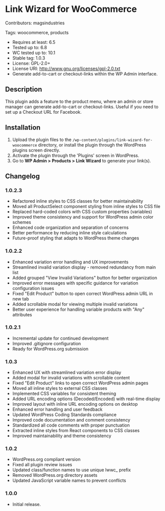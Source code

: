 # Link Wizard for WooCommerce
Contributors: magsindustries

Tags: woocommerce, products


- Requires at least: 6.5
- Tested up to: 6.8
- WC tested up to: 10.1
- Stable tag: 1.0.3
- License: GPL-2.0+
- License URI: http://www.gnu.org/licenses/gpl-2.0.txt
- Generate add-to-cart or checkout-links within the WP Admin interface.

## Description
This plugin adds a feature to the product menu, where an admin or store manager can generate add-to-cart or checkout-links. 
Useful if you need to set up a Checkout URL for Facebook.


## Installation 
1. Upload the plugin files to the `/wp-content/plugins/link-wizard-for-woocommerce` directory, or install the plugin through the WordPress plugins screen directly.
2. Activate the plugin through the 'Plugins' screen in WordPress.
3. Go to **WP Admin > Products > Link Wizard** to generate your link(s).

## Changelog 

### 1.0.2.3
- Refactored inline styles to CSS classes for better maintainability
- Moved all ProductSelect component styling from inline styles to CSS file
- Replaced hard-coded colors with CSS custom properties (variables)
- Improved theme consistency and support for WordPress admin color schemes
- Enhanced code organization and separation of concerns
- Better performance by reducing inline style calculations
- Future-proof styling that adapts to WordPress theme changes

### 1.0.2.2
- Enhanced variation error handling and UX improvements
- Streamlined invalid variation display - removed redundancy from main list
- Added grouped "View Invalid Variations" button for better organization
- Improved error messages with specific guidance for variation configuration issues
- Fixed "Edit Product" button to open correct WordPress admin URL in new tab
- Added scrollable modal for viewing multiple invalid variations
- Better user experience for handling variable products with "Any" attributes

### 1.0.2.1
- Incremental update for continued development
- Improved .gitignore configuration
- Ready for WordPress.org submission

### 1.0.3
- Enhanced UX with streamlined variation error display
- Added modal for invalid variations with scrollable content
- Fixed "Edit Product" links to open correct WordPress admin pages
- Moved all inline styles to external CSS classes
- Implemented CSS variables for consistent theming
- Added URL encoding options (Decoded/Encoded) with real-time display
- Improved layout with inline URL encoding options on desktop
- Enhanced error handling and user feedback
- Updated WordPress Coding Standards compliance
- Improved code documentation and comment consistency
- Standardized all code comments with proper punctuation
- Extracted inline styles from React components to CSS classes
- Improved maintainability and theme consistency

### 1.0.2
- WordPress.org compliant version
- Fixed all plugin review issues
- Updated class/function names to use unique lwwc_ prefix
- Removed WordPress.org directory assets
- Updated JavaScript variable names to prevent conflicts

### 1.0.0
- Initial release.
